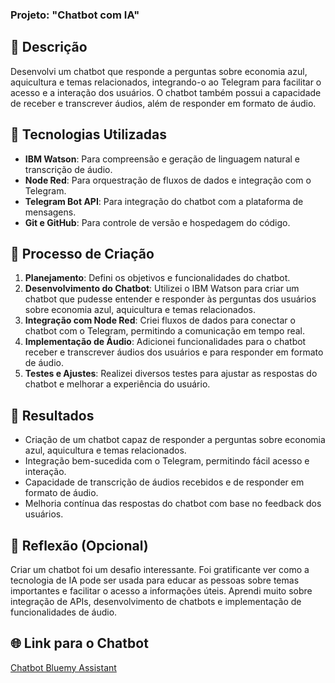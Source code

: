 ### Projeto: "Chatbot com IA"

## 📒 Descrição
Desenvolvi um chatbot que responde a perguntas sobre economia azul, aquicultura e temas relacionados, integrando-o ao Telegram para facilitar o acesso e a interação dos usuários. O chatbot também possui a capacidade de receber e transcrever áudios, além de responder em formato de áudio.

## 🤖 Tecnologias Utilizadas
- **IBM Watson**: Para compreensão e geração de linguagem natural e transcrição de áudio.
- **Node Red**: Para orquestração de fluxos de dados e integração com o Telegram.
- **Telegram Bot API**: Para integração do chatbot com a plataforma de mensagens.
- **Git e GitHub**: Para controle de versão e hospedagem do código.

## 🧐 Processo de Criação
1. **Planejamento**: Defini os objetivos e funcionalidades do chatbot.
2. **Desenvolvimento do Chatbot**: Utilizei o IBM Watson para criar um chatbot que pudesse entender e responder às perguntas dos usuários sobre economia azul, aquicultura e temas relacionados.
3. **Integração com Node Red**: Criei fluxos de dados para conectar o chatbot com o Telegram, permitindo a comunicação em tempo real.
4. **Implementação de Áudio**: Adicionei funcionalidades para o chatbot receber e transcrever áudios dos usuários e para responder em formato de áudio.
5. **Testes e Ajustes**: Realizei diversos testes para ajustar as respostas do chatbot e melhorar a experiência do usuário.

## 🚀 Resultados
- Criação de um chatbot capaz de responder a perguntas sobre economia azul, aquicultura e temas relacionados.
- Integração bem-sucedida com o Telegram, permitindo fácil acesso e interação.
- Capacidade de transcrição de áudios recebidos e de responder em formato de áudio.
- Melhoria contínua das respostas do chatbot com base no feedback dos usuários.

## 💭 Reflexão (Opcional)
Criar um chatbot foi um desafio interessante. Foi gratificante ver como a tecnologia de IA pode ser usada para educar as pessoas sobre temas importantes e facilitar o acesso a informações úteis. Aprendi muito sobre integração de APIs, desenvolvimento de chatbots e implementação de funcionalidades de áudio.

## 🌐 Link para o Chatbot
[Chatbot Bluemy Assistant](https://web-chat.global.assistant.watson.appdomain.cloud/preview.html?region=us-south&integrationID=bd795680-01d8-420e-a2b1-e6e688bae679&serviceInstanceID=73af4b79-9e95-4ce8-8433-73c46f8c7725)
